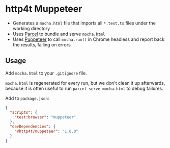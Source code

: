 # http4t Muppeteer

* Generates a `mocha.html` file that imports all `*.test.ts` files under the
  working directory
* Uses [Parcel](https://parceljs.org) to bundle and serve `mocha.html`
* Uses [Puppeteer](https://github.com/puppeteer/puppeteer/) to call `mocha.run()`
  in Chrome headless and report back the results, failing on errors

## Usage

Add `mocha.html` to your `.gitignore` file.

`mocha.html` is regenerated for every run, but we don't clean it up afterwards,
because it is often useful to run `parcel serve mocha.html` to debug failures.

Add to `package.json`:

```json
{
  "scripts": {
    "test:browser": "muppeteer"
  },
  "devDependencies": {
    "@http4t/muppeteer": "1.0.0"
  }
}
```
